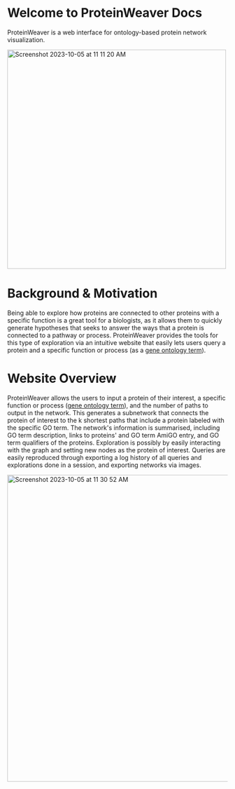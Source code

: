 # Welcome to ProteinWeaver Docs

ProteinWeaver is a web interface for ontology-based protein network visualization.

<img width="500" alt="Screenshot 2023-10-05 at 11 11 20 AM" src="https://github.com/Reed-CompBio/protein-weaver/assets/67818840/0b9e6235-efdd-4781-81a6-ba41a33d0f4e">

# Background & Motivation
Being able to explore how proteins are connected to other proteins with a specific function is a great tool for a biologists, as it allows them to quickly generate hypotheses that seeks to answer the ways that a protein is connected to a pathway or process. ProteinWeaver provides the tools for this type of exploration via an intuitive website that easily lets users query a protein and a specific function or process (as a [gene ontology term](https://geneontology.org/)). 

# Website Overview
ProteinWeaver allows the users to input a protein of their interest, a specific function or process ([gene ontology term](https://geneontology.org/)), and the number of paths to output in the network. This generates a subnetwork that connects the protein of interest to the k shortest paths that include a protein labeled with the specific GO term. The network's information is summarised, including GO term description, links to proteins' and GO term AmiGO entry, and GO term qualifiers of the proteins. Exploration is possibly by easily interacting with the graph and setting new nodes as the protein of interest. Queries are easily reproduced through exporting a log history of all queries and explorations done in a session, and exporting networks via images. 

<img width="700" alt="Screenshot 2023-10-05 at 11 30 52 AM" src="https://github.com/Reed-CompBio/protein-weaver/assets/67818840/f0029e57-a9ba-4410-a54e-e4a632daf2d7">